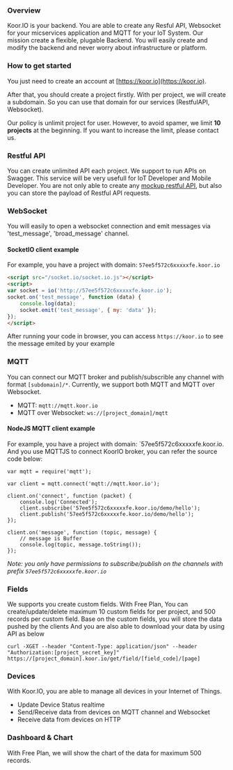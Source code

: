 ### Overview
Koor.IO is your backend. You are able to create any Resful API, Websocket for your micservices application and MQTT for your IoT System. Our mission create a flexible, plugable Backend. You will easily create and modify the backend and never worry about infrastructure or platform.

### How to get started
You just need to create an account at [https://koor.io](https://koor.io).

After that, you should create a project firstly. With per project, we will create a subdomain. So you can use that domain for our services (RestfulAPI, Websocket).

Our policy is unlimit project for user. However, to avoid spamer, we limit **10 projects** at the beginning. If you want to increase the limit, please contact us.

### Restful API
You can create unlimited API each project. We support to run APIs on Swagger. This service will be very usefull for IoT Developer and Mobile Developer. You are not only able to create any [mockup restful API](https://koor.io), but also you can store the payload of Restful API requests.

### WebSocket
You will easily to open a websocket connection and emit messages via 'test_message', 'broad_message' channel. 

#### SocketIO client example
For example, you have a project with domain: `57ee5f572c6xxxxxfe.koor.io`
```html
<script src="/socket.io/socket.io.js"></script>
<script>
var socket = io('http://57ee5f572c6xxxxxfe.koor.io');
socket.on('test_message', function (data) {
    console.log(data);
    socket.emit('test_message', { my: 'data' });
});
</script>
```

After running your code in browser, you can access `https://koor.io` to see the message emited by your example

### MQTT
You can connect our MQTT broker and publish/subscrible any channel with format `[subdomain]/*`. Currently, we support both MQTT and MQTT over Websocket.

- MQTT: `mqtt://mqtt.koor.io`
- MQTT over Websocket: `ws://[project_domain]/mqtt`

#### NodeJS MQTT client example
For example, you have a project with domain: `57ee5f572c6xxxxxfe.koor.io.
And you use MQTTJS to connect KoorIO broker, you can refer the source code below:
```
var mqtt = require('mqtt');

var client = mqtt.connect('mqtt://mqtt.koor.io');

client.on('connect', function (packet) {
    console.log('Connected');
    client.subscribe('57ee5f572c6xxxxxfe.koor.io/demo/hello');
    client.publish('57ee5f572c6xxxxxfe.koor.io/demo/hello');
});

client.on('message', function (topic, message) {
    // message is Buffer 
    console.log(topic, message.toString());
}); 

```
*Note: you only have permissions to subscribe/publish on the channels with prefix `57ee5f572c6xxxxxfe.koor.io`*


### Fields
We supports you create custom fields. With Free Plan, You can create/update/delete maximum 10 custom fields for per project, and 500 records per custom field. Base on the custom fields, you will store the data pushed by the clients
And you are also able to download your data by using API as below
```
curl -XGET --header "Content-Type: application/json" --header "Authorization:[project_secret_key]" https://[project_domain].koor.io/get/field/[field_code]/[page]
```

### Devices
With Koor.IO, you are able to manage all devices in your Internet of Things.
- Update Device Status realtime
- Send/Receive data from devices on MQTT channel and Websocket
- Receive data from devices on HTTP

### Dashboard & Chart
With Free Plan, we will show the chart of the data for maximum 500 records.
